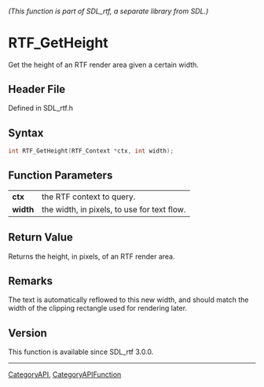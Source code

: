 ###### (This function is part of SDL_rtf, a separate library from SDL.)
# RTF_GetHeight

Get the height of an RTF render area given a certain width.

## Header File

Defined in SDL_rtf.h

## Syntax

```c
int RTF_GetHeight(RTF_Context *ctx, int width);

```

## Function Parameters

|               |                                             |
| ------------- | ------------------------------------------- |
| **ctx**       | the RTF context to query.                   |
| **width**     | the width, in pixels, to use for text flow. |

## Return Value

Returns the height, in pixels, of an RTF render area.

## Remarks

The text is automatically reflowed to this new width, and should match the
width of the clipping rectangle used for rendering later.

## Version

This function is available since SDL_rtf 3.0.0.

----
[CategoryAPI](CategoryAPI), [CategoryAPIFunction](CategoryAPIFunction)

